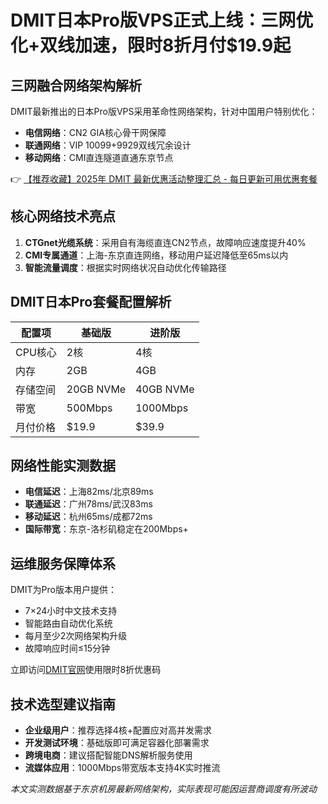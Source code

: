 # DMIT日本Pro版VPS正式上线：三网优化+双线加速，限时8折月付$19.9起

## 三网融合网络架构解析
DMIT最新推出的日本Pro版VPS采用革命性网络架构，针对中国用户特别优化：
- **电信网络**：CN2 GIA核心骨干网保障
- **联通网络**：VIP 10099+9929双线冗余设计
- **移动网络**：CMI直连隧道直通东京节点

👉 [【推荐收藏】2025年 DMIT 最新优惠活动整理汇总 - 每日更新可用优惠套餐](https://bit.ly/dmit_coupon)

## 核心网络技术亮点
1. **CTGnet光缆系统**：采用自有海缆直连CN2节点，故障响应速度提升40%
2. **CMI专属通道**：上海-东京直连网络，移动用户延迟降低至65ms以内
3. **智能流量调度**：根据实时网络状况自动优化传输路径

## DMIT日本Pro套餐配置解析
| 配置项       | 基础版      | 进阶版      |
|--------------|-------------|-------------|
| CPU核心      | 2核         | 4核         |
| 内存         | 2GB         | 4GB         |
| 存储空间     | 20GB NVMe   | 40GB NVMe   |
| 带宽         | 500Mbps     | 1000Mbps    |
| 月付价格     | $19.9       | $39.9       |

## 网络性能实测数据
- **电信延迟**：上海82ms/北京89ms
- **联通延迟**：广州78ms/武汉83ms
- **移动延迟**：杭州65ms/成都72ms
- **国际带宽**：东京-洛杉矶稳定在200Mbps+

## 运维服务保障体系
DMIT为Pro版本用户提供：
- 7×24小时中文技术支持
- 智能路由自动优化系统
- 每月至少2次网络架构升级
- 故障响应时间≤15分钟

立即访问[DMIT官网](https://bit.ly/dmit_coupon)使用限时8折优惠码

## 技术选型建议指南
- **企业级用户**：推荐选择4核+配置应对高并发需求
- **开发测试环境**：基础版即可满足容器化部署需求
- **跨境电商**：建议搭配智能DNS解析服务使用
- **流媒体应用**：1000Mbps带宽版本支持4K实时推流

*本文实测数据基于东京机房最新网络架构，实际表现可能因运营商调度有所波动*